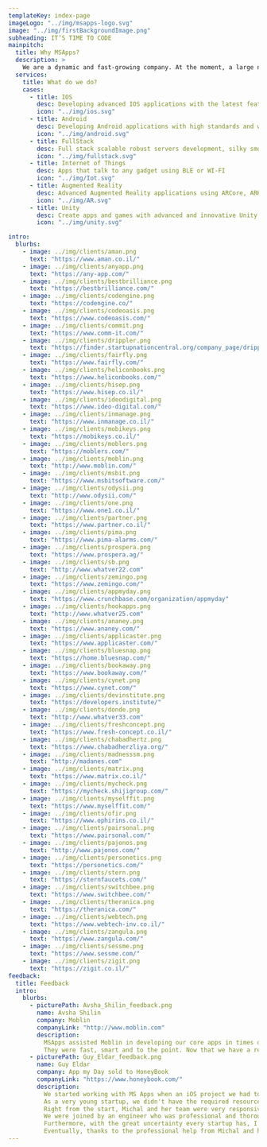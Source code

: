 ```yaml
---
templateKey: index-page
imageLogo: "../img/msapps-logo.svg"
image: "../img/firstBackgroundImage.png"
subheading: IT’S TIME TO CODE
mainpitch:
  title: Why MSApps?
  description: >
    We are a dynamic and fast-growing company. At the moment, a large number of projects have been implemented in Israel and abroad. The principle of the company is to establish trusting partnerships with all customers. Combine and provide all the accumulated experience and knowledge to achieve goals, solve assigned tasks. And also to be a reliable guide in the world of the Mobile development.
  services:
    title: What do we do?
    cases:
      - title: IOS
        desc: Developing advanced IOS applications with the latest features of IOS libraries
        icon: "../img/ios.svg"
      - title: Android
        desc: Developing Android applications with high standards and with the latest android sdk packages
        icon: "../img/android.svg"
      - title: FullStack
        desc: Full stack scalable robust servers development, silky smooth client side development
        icon: "../img/fullstack.svg"
      - title: Internet of Things
        desc: Apps that talk to any gadget using BLE or WI-FI
        icon: "../img/Iot.svg"
      - title: Augmented Reality
        desc: Advanced Augmented Reality applications using ARCore, ARKit Unity 3D
        icon: "../img/AR.svg"
      - title: Unity
        desc: Create apps and games with advanced and innovative Unity technologies
        icon: "../img/unity.svg"

intro:
  blurbs:
    - image: ../img/clients/aman.png
      text: "https://www.aman.co.il/"
    - image: ../img/clients/anyapp.png
      text: "https://any-app.com/"
    - image: ../img/clients/bestbrilliance.png
      text: "https://bestbrilliance.com/"
    - image: ../img/clients/codengine.png
      text: "https://codengine.co/"
    - image: ../img/clients/codeoasis.png
      text: "https://www.codeoasis.com/"
    - image: ../img/clients/commit.png
      text: "https://www.comm-it.com/"
    - image: ../img/clients/drippler.png
      text: "https://finder.startupnationcentral.org/company_page/drippler"
    - image: ../img/clients/fairfly.png
      text: "https://www.fairfly.com/"
    - image: ../img/clients/heliconbooks.png
      text: "https://www.heliconbooks.com/"
    - image: ../img/clients/hisep.png
      text: "https://www.hisep.co.il/"
    - image: ../img/clients/ideodigital.png
      text: "https://www.ideo-digital.com/"
    - image: ../img/clients/inmanage.png
      text: "https://www.inmanage.co.il/"
    - image: ../img/clients/mobikeys.png
      text: "https://mobikeys.co.il/"
    - image: ../img/clients/moblers.png
      text: "https://moblers.com/"
    - image: ../img/clients/moblin.png
      text: "http://www.moblin.com/"
    - image: ../img/clients/msbit.png
      text: "https://www.msbitsoftware.com/"
    - image: ../img/clients/odysii.png
      text: "http://www.odysii.com/"
    - image: ../img/clients/one.png
      text: "https://www.one1.co.il/"
    - image: ../img/clients/partner.png
      text: "https://www.partner.co.il/"
    - image: ../img/clients/pima.png
      text: "https://www.pima-alarms.com/"
    - image: ../img/clients/prospera.png
      text: "https://www.prospera.ag/"
    - image: ../img/clients/sb.png
      text: "http://www.whatver22.com"
    - image: ../img/clients/zemingo.png
      text: "https://www.zemingo.com/"
    - image: ../img/clients/appmyday.png
      text: "https://www.crunchbase.com/organization/appmyday"
    - image: ../img/clients/hookapps.png
      text: "http://www.whatver25.com"
    - image: ../img/clients/ananey.png
      text: "https://www.ananey.com/"
    - image: ../img/clients/applicaster.png
      text: "https://www.applicaster.com/"
    - image: ../img/clients/bluesnap.png
      text: "https://home.bluesnap.com/"
    - image: ../img/clients/bookaway.png
      text: "https://www.bookaway.com/"
    - image: ../img/clients/cynet.png
      text: "https://www.cynet.com/"
    - image: ../img/clients/devinstitute.png
      text: "https://developers.institute/"
    - image: ../img/clients/donde.png
      text: "http://www.whatver33.com"
    - image: ../img/clients/freshconcept.png
      text: "https://www.fresh-concept.co.il/"
    - image: ../img/clients/chabadhertz.png
      text: "https://www.chabadherzliya.org/"
    - image: ../img/clients/madnesssm.png
      text: "http://madanes.com"
    - image: ../img/clients/matrix.png
      text: "https://www.matrix.co.il/"
    - image: ../img/clients/mycheck.png
      text: "https://mycheck.shijigroup.com/"
    - image: ../img/clients/myselffit.png
      text: "https://www.myselffit.com/"
    - image: ../img/clients/ofir.png
      text: "https://www.ophirins.co.il/"
    - image: ../img/clients/pairsonal.png
      text: "https://www.pairsonal.com/"
    - image: ../img/clients/pajonos.png
      text: "http://www.pajonos.com/"
    - image: ../img/clients/personetics.png
      text: "https://personetics.com/"
    - image: ../img/clients/stern.png
      text: "https://sternfaucets.com/"
    - image: ../img/clients/switchbee.png
      text: "https://www.switchbee.com/"
    - image: ../img/clients/theranica.png
      text: "https://theranica.com/"
    - image: ../img/clients/webtech.png
      text: "https://www.webtech-inv.co.il/"
    - image: ../img/clients/zangula.png
      text: "https://www.zangula.com/"
    - image: ../img/clients/sessme.png
      text: "https://www.sessme.com/"
    - image: ../img/clients/zigit.png
      text: "https://zigit.co.il/"
feedback:
  title: Feedback
  intro:
    blurbs:
      - picturePath: Avsha_Shilin_feedback.png
        name: Avsha Shilin
        company: Moblin
        companyLink: "http://www.moblin.com"
        description:
          MSApps assisted Moblin in developing our core apps in times of pressure and lack of suitable stuff.
          They were fast, smart and to the point. Now that we have a relationship with them we know that we always have someone to depend on with our products.
      - picturePath: Guy_Eldar_feedback.png
        name: Guy Eldar
        company: App my Day sold to HoneyBook
        companyLink: "https://www.honeybook.com/"
        description:
          We started working with MS Apps when an iOS project we had took priority over other projects and had to be delivered in a very short timetable.
          As a very young startup, we didn't have the required resources in-house so we looked for a quick help with coding from a 3rd party company.
          Right from the start, Michal and her team were very responsive and even more important - flexible, to fit our needs and schedule.
          We were joined by an engineer who was professional and thorough enough to go through the required learning curve without us noticing it at all.
          Furthermore, with the great uncertainty every startup has, I had to make some changes both in terms of budget and the required availability of the engineer along the way - and Michal was super cooperative to accommodate my requests time and time again.
          Eventually, thanks to the professional help from Michal and her team, we shipped the project on time and with the highest quality.
---
```

